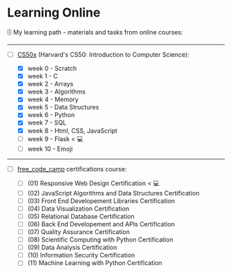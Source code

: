 # Learning Online
🗄  My learning path - materials and tasks from online courses:

   
---
   
- [ ] [CS50x](https://cs50.harvard.edu/x/2022/) (Harvard's CS50: Introduction to Computer Science):

   - [x] week 0 - Scratch
   - [x] week 1 - C
   - [x] week 2 - Arrays
   - [x] week 3 - Algorithms
   - [x] week 4 - Memory
   - [x] week 5 - Data Structures
   - [x] week 6 - Python
   - [x] week 7 - SQL
   - [x] week 8 - Html, CSS, JavaScript
   - [ ] week 9 - Flask < 💻
   - [ ] week 10 - Emoji

---

- [ ] [free_code_camp](https://www.freecodecamp.org/learn) certifications course:

   - [ ] (01) Responsive Web Design Certification < 💻
   - [ ] (02) JavaScript Algorithms and Data Structures Certification
   - [ ] (03) Front End Developement Libraries Certification
   - [ ] (04) Data Visualization Certification
   - [ ] (05) Relational Database Certification
   - [ ] (06) Back End Developement and APIs Certification
   - [ ] (07) Quality Assurance Certification
   - [ ] (08) Scientific Computing with Python Certification
   - [ ] (09) Data Analysis Certification
   - [ ] (10) Information Security Certification
   - [ ] (11) Machine Learning with Python Certification
